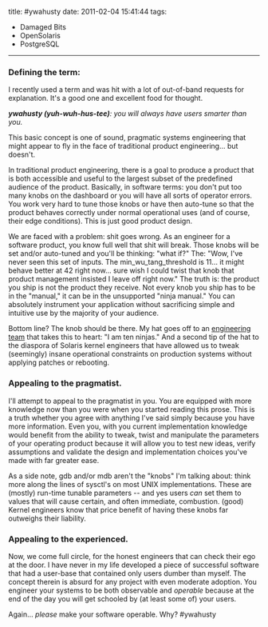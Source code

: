 title: #ywahusty
date: 2011-02-04 15:41:44
tags: 
- Damaged Bits
- OpenSolaris
- PostgreSQL
---

### Defining the term:

I recently used a term and was hit with a lot of out-of-band requests for explanation. It's a good one and excellent food for thought.

_**ywahusty (yuh-wuh-hus-tee)**: you will always have users smarter than you._

This basic concept is one of sound, pragmatic systems engineering that might appear to fly in the face of traditional product engineering... but doesn't.

In traditional product engineering, there is a goal to produce a product that is both accessible and useful to the largest subset of the predefined audience of the product.  Basically, in software terms: you don't put too many knobs on the dashboard or you will have all sorts of operator errors.  You work very hard to tune those knobs or have then auto-tune so that the product behaves correctly under normal operational uses (and of course, their edge conditions).  This is just good product design.

We are faced with a problem: shit goes wrong.  As an engineer for a software product, you know full well that shit will break.  Those knobs will be set and/or auto-tuned and you'll be thinking: "what if?"  The: "Wow, I've never seen this set of inputs. The min_wu_tang_threshold is 11... it might behave better at 42 right now... sure wish I could twist that knob that product management insisted I leave off right now."  The truth is: the product you ship is not the product they receive.  Not every knob you ship has to be in the "manual," it can be in the unsupported "ninja manual."  You can absolutely instrument your application without sacrificing simple and intuitive use by the majority of your audience.

Bottom line? The knob should be there. My hat goes off to an [engineering team](http://www.messagesystems.com/company/who_we_are/) that takes this to heart: "I am ten ninjas." And a second tip of the hat to the diaspora of Solaris kernel engineers that have allowed us to tweak (seemingly) insane operational constraints on production systems without applying patches or rebooting.

### Appealing to the pragmatist.

I'll attempt to appeal to the pragmatist in you. You are equipped with more knowledge now than you were when you started reading this prose. This is a truth whether you agree with anything I've said simply because you have more information.  Even you, with you current implementation knowledge would benefit from the ability to tweak, twist and manipulate the parameters of your operating product because it will allow you to test new ideas, verify assumptions and validate the design and implementation choices you've made with far greater ease.

As a side note, gdb and/or mdb aren't the "knobs" I'm talking about: think more along the lines of sysctl's on most UNIX implementations.  These are (mostly) run-time tunable parameters -- and yes users _can_ set them to values that will cause certain, and often immediate, combustion.  (good) Kernel engineers know that price benefit of having these knobs far outweighs their liability.

### Appealing to the experienced.

Now, we come full circle, for the honest engineers that can check their ego at the door. I have never in my life developed a piece of successful software that had a user-base that contained only users dumber than myself.  The concept therein is absurd for any project with even moderate adoption.  You engineer your systems to be both observable and _operable_ because at the end of the day you will get schooled by (at least some of) your users.

Again... _please_ make your software operable. Why? #ywahusty